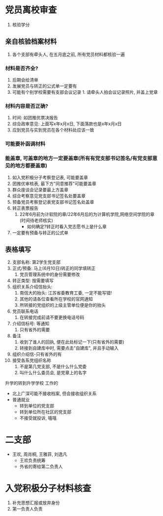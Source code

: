 # 党员离校审查
1. 核验学分

## 亲自核验档案材料

1. 各个支部有牵头人, 在五月底之前, 所有党员材料都核验一遍

### 材料是否齐全? 

1. 后期会给清单
2. 发展党员与转正的公式单一定要有
3. 可能有个别学校需要有支部会议记录
		1. 请牵头人拍会议记录照片, 并盖上党章

### 材料内容是否正确?

1. 时间: 如团推优票决报告
2. 综合政审意见: 上面写x年x月x日, 下面落款也是x年x月x日
3. 应到党员与实到党员在各个材料处应该一致

### 可能要补函调材料

### 能盖章, 可盖章的地方一定要盖章(所有有党支部书记签名/有党支部意见的地方都要盖章)

1. 如入党积极分子考察登记表, 可能要盖章
2. 团推优审核表, 最下方"同意推荐"可能要盖章
3. 群众座谈会记录要最上方盖章
4. 综合考察意见党支部书记签名处要盖章
5. 预备党员考察登记表党支部书记签名处盖章
6. 转正表票报告
	1. 22年6月前为计软院的章/22年6月后的为计算机学院,网络空间学院的章(时间待老师核实)
		- 如何确定?转正时看入党志愿书上是什么章
7. 一定要有预备与转正的公式单

## 表格填写

2. 支部名称: 第2学生党支部
3. 正式/预备: 马上(6月10日)转正的同学填转正
	1. 党员管理系统中的身份需要修改
4. 转正类型: 按需要填写
5. 组织关系介绍信抬头: 
	1. 南信大的抬头: 江苏省委教育工委, 一定不能写错!
	2. 其他的请各位查看所在学校的官网通知
	3. 所转接的党组织的上级主管单位便是你的抬头
6. 党员联系电话
	1. 在转接完成前请不要更换电话号码
7. 介绍信标号: 等通知
	1. 只有省外的需要
8. 备注
	1. 收到了谁人的回执, 便在此处标记一下(只有省外的需要)
	2. 转接到自建库中时, 需要点击"自建库", 并且手动输入
9. 组织介绍信-只有省外的有
10. 接受各系党组织名称
	1. 不是第几党支部, 不是什么什么党委
	2. 叫什么什么委员会, 是党章上的名字

升学的转到升学学校
工作的
- 北上广深可能不接收档案, 但会接收组织关系
- 普通就业
	- 转到单位的党支部
	- 转到单位所在社区的党支部
	- 不接受就投诉, 嘻嘻


# 二支部

- 王欢, 周肖桐, 王雅菲, 刘逸凡
	- 王欢负责统筹
	- 外省的寄给第二负责人

# 入党积极分子材料核查

1. 补充思想汇报或放弃身份
2. 第一负责人负责
